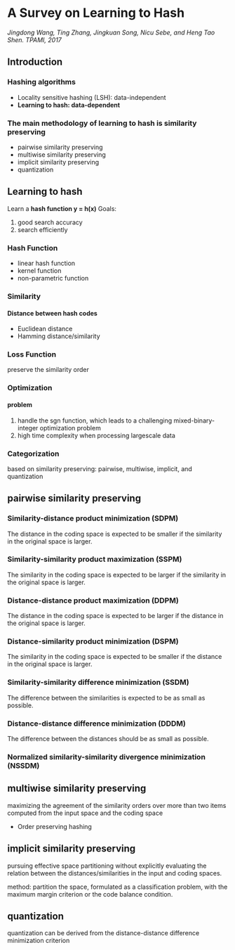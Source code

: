 # A Survey on Learning to Hash

*Jingdong Wang, Ting Zhang, Jingkuan Song, Nicu Sebe, and Heng Tao Shen. TPAMI, 2017*

## Introduction
### Hashing algorithms
- Locality sensitive hashing (LSH): data-independent
- **Learning to hash: data-dependent**
### The main methodology of learning to hash is similarity preserving
- pairwise similarity preserving
- multiwise similarity preserving
- implicit similarity preserving
- quantization

## Learning to hash
Learn a **hash function y = h(x)**
Goals: 

1. good search accuracy
2. search efficiently

### Hash Function
- linear hash function
- kernel function
- non-parametric function

### Similarity
#### Distance between hash codes
- Euclidean distance
- Hamming distance/similarity

### Loss Function
preserve the similarity order

### Optimization
#### problem
1. handle the sgn function, which leads to a challenging mixed-binary-integer optimization problem
2. high time complexity when processing largescale data

### Categorization
based on similarity preserving: pairwise, multiwise, implicit, and quantization

## pairwise similarity preserving

### Similarity-distance product minimization (SDPM) 
The distance in the coding space is expected to be smaller if the similarity in the original space is larger. 
### Similarity-similarity product maximization (SSPM)
The similarity in the coding space is expected to be larger if the similarity in the original space is larger.
### Distance-distance product maximization (DDPM)
The distance in the coding space is expected to be larger if the distance in the original space is larger.
### Distance-similarity product minimization (DSPM) 
The similarity in the coding space is expected to be smaller if the distance in the original space is larger.
### Similarity-similarity difference minimization (SSDM)
The difference between the similarities is expected to be as small as possible.
### Distance-distance difference minimization (DDDM) 
The difference between the distances should be as small as possible.
### Normalized similarity-similarity divergence minimization (NSSDM) 

## multiwise similarity preserving
maximizing the agreement of the similarity orders over more than two items computed from the input space and the coding space
* Order preserving hashing
## implicit similarity preserving
pursuing effective space partitioning without explicitly evaluating the relation between the distances/similarities in the input and coding spaces. 

method: partition the space, formulated as a classification problem, with the maximum margin criterion or the code balance condition.
## quantization
quantization can be derived from the distance-distance difference minimization criterion

